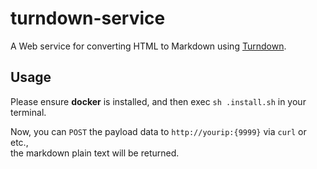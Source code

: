 # turndown-service

A Web service for converting HTML to Markdown using [Turndown](https://github.com/domchristie/turndown).

## Usage

Please ensure **docker** is installed, and then exec `sh .install.sh` in your terminal.

Now, you can `POST` the payload data to `http://yourip:{9999}` via `curl` or etc.,  
the markdown plain text will be returned.
